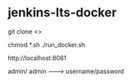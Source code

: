 # jenkins-lts-docker

git clone <<repo>>
  
chmod *.sh
./run_docker.sh

http://localhost:8081  

admin/ admin  ---> username/password
